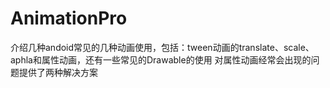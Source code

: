 # AnimationPro
介绍几种andoid常见的几种动画使用，包括：tween动画的translate、scale、aphla和属性动画，还有一些常见的Drawable的使用
对属性动画经常会出现的问题提供了两种解决方案
